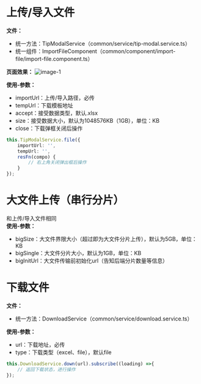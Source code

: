 # 上传/导入文件

**文件：**
- 统一方法：TipModalService（common/service/tip-modal.service.ts）
- 统一组件：ImportFileComponent（common/component/import-file/import-file.component.ts）

**页面效果：**
![image-1](assets/md/imgs/upload-file.png)

**使用-参数：**
- importUrl：上传/导入路径，必传
- tempUrl：下载模板地址
- accept：接受数据类型，默认.xlsx
- size：接受数据大小，默认为1048576KB（1GB），单位：KB
- close：下载弹框关闭后操作
```typescript
this.TipModalService.file({
	importUrl: '',
	tempUrl: '',
	resFn(compo) {
		// 右上角关闭弹出框后操作
	}
});
```

# 大文件上传（串行分片）

和上传/导入文件相同  
**使用-参数：**
- bigSize：大文件界限大小（超过即为大文件分片上传），默认为5GB，单位：KB
- bigSingle：大文件分片大小，默认为1GB，单位：KB
- bigInitUrl：大文件传输前初始化url（告知后端分片数量等信息）

# 下载文件

**文件：**
- 统一方法：DownloadService（common/service/download.service.ts）  

**使用-参数：**
- url：下载地址，必传
- type：下载类型（excel、file），默认file
```typescript
this.DownloadService.down(url).subscribe((loading) =>{
	// 返回下载状态，进行操作
});
```
